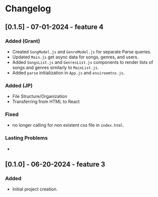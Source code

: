 # Changelog

## [0.1.5] - 07-01-2024 - feature 4 
### Added (Grant)
- Created `SongModel.js` and `GenreModel.js` for separate Parse queries.
- Updated `Main.js` get async data for songs, genres, and users.
- Added `SongsList.js` and `GenresList.js` components to render lists of songs and genres similarly to `MainList.js`.
- Added `parse` initialization in `App.js` and `enviroemtns.js`.
### Added (JP)
- File Structure/Organization
- Transferring from HTML to React


### Fixed
- no longer calling for non existent css file in `index.html`.

### Lasting Problems
- 

## [0.1.0] - 06-20-2024 - feature 3
### Added
- Initial project creation.